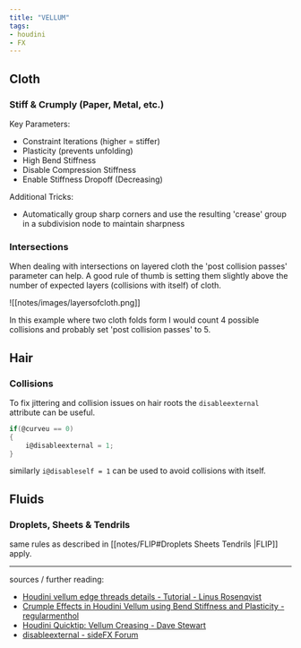 ```yaml
---
title: "VELLUM"
tags:
- houdini
- FX
---
```


## Cloth

### Stiff & Crumply (Paper, Metal, etc.)
Key Parameters:
- Constraint Iterations (higher = stiffer)
- Plasticity (prevents unfolding)
- High Bend Stiffness
- Disable Compression Stiffness
- Enable Stiffness Dropoff (Decreasing)

Additional Tricks:
- Automatically group sharp corners and use the resulting 'crease' group in a subdivision node to maintain sharpness

### Intersections
When dealing with intersections on layered cloth the 'post collision passes' parameter can help. A good rule of thumb is setting them slightly above the number of expected layers (collisions with itself) of cloth.

![[notes/images/layersofcloth.png]]

In this example where two cloth folds form I would count 4 possible collisions and probably set 'post collision passes' to 5.


## Hair

### Collisions
To fix jittering and collision issues on hair roots the `disableexternal` attribute can be useful.

```C
if(@curveu == 0)
{
	i@disableexternal = 1;
}
```

similarly `i@disableself = 1` can be used to avoid collisions with itself.

## Fluids
### Droplets, Sheets & Tendrils
same rules as described in [[notes/FLIP#Droplets Sheets Tendrils |FLIP]] apply.


---

sources / further reading:
- [Houdini vellum edge threads details - Tutorial - Linus Rosenqvist](https://www.youtube.com/watch?v=3IidlkG-VmM)
- [Crumple Effects in Houdini Vellum using Bend Stiffness and Plasticity - regularmenthol](https://www.youtube.com/watch?v=64ujNBGQ7P8)
- [Houdini Quicktip: Vellum Creasing - Dave Stewart](https://vimeo.com/601670425)
- [disableexternal - sideFX Forum](https://www.sidefx.com/forum/topic/60379/?page=1)


